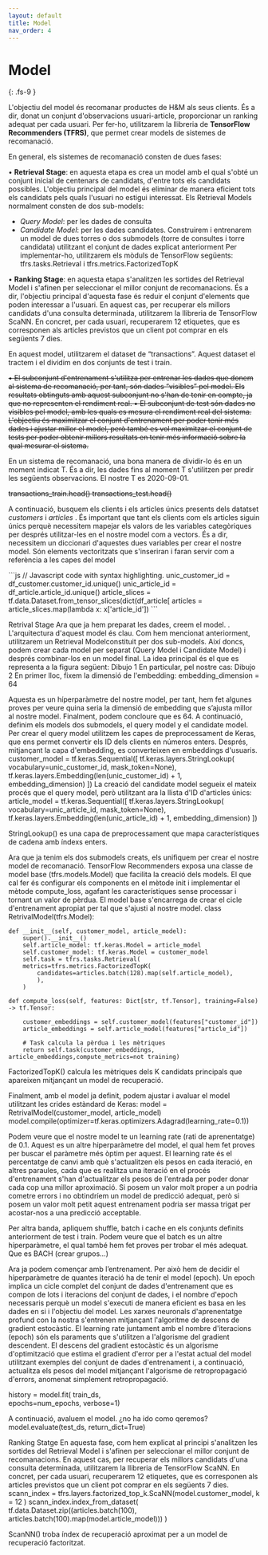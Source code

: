 ```yaml
---
layout: default
title: Model
nav_order: 4
---
```


# Model 
{: .fs-9 }

L'objectiu del model és recomanar productes de H&M als seus clients. És a dir, donat un conjunt d'observacions usuari-article, proporcionar un ranking adequat per cada usuari.
Per fer-ho, utilitzarem la llibreria de **TensorFlow Recommenders (TFRS)**, que permet crear models de sistemes de recomanació.


En general, els sistemes de recomanació consten de dues fases:

•	**Retrieval Stage**: en aquesta etapa es crea un model amb el qual s'obté un conjunt inicial de centenars de candidats, d'entre tots els candidats possibles. L'objectiu principal del model és eliminar de manera eficient tots els candidats pels quals l'usuari no estigui interessat.
Els Retrieval Models normalment consten de dos sub-models: 
-	*Query Model*: per les dades de consulta 
-	*Candidate Model*: per les dades candidates. 
Construirem i entrenarem un model de dues torres o dos submodels (torre de consultes i torre candidata) utilitzant el conjunt de dades explicat anteriorment
Per implementar-ho, utilitzarem els mòduls de TensorFlow següents: tfrs.tasks.Retrieval i tfrs.metrics.FactorizedTopK

•	**Ranking Stage**: en aquesta etapa s'analitzen les sortides del Retrieval Model i s'afinen per seleccionar el millor conjunt de recomanacions. És a dir, l'objectiu principal d'aquesta fase és reduir el conjunt d'elements que poden interessar a l'usuari.
En aquest cas, per recuperar els millors candidats d'una consulta determinada, utilitzarem la llibreria de TensorFlow ScaNN. En concret, per cada usuari, recuperarem 12 etiquetes, que es corresponen als articles previstos que un client pot comprar en els següents 7 dies.

En aquest model, utilitzarem el dataset de “transactions”. Aquest dataset el tractem i el dividim en dos conjunts de test i train.

~~•	El subconjunt d'entrenament s'utilitza per entrenar les dades que donem al sistema de recomanació, per tant, són dades “visibles” pel model. Els resultats obtinguts amb aquest subconjunt no s'han de tenir en compte, ja que no representen el rendiment real.
•	El subconjunt de test són dades no visibles pel model, amb les quals es mesura el rendiment real del sistema. L'objectiu és maximitzar el conjunt d'entrenament per poder tenir més dades i ajustar millor el model, però també es vol maximitzar el conjunt de tests per poder obtenir millors resultats en tenir més informació sobre la qual mesurar el sistema.~~

En un sistema de recomanació, una bona manera de dividir-lo és en un moment indicat T. És a dir, les dades fins al moment T s'utilitzen per predir les següents observacions. El nostre T es 2020-09-01.

~~transactions_train.head()
transactions_test.head()~~

A continuació, busquem els clients i els articles únics presents dels datatset *customers* i *articles* . És important que tant els clients com els articles siguin únics perquè necessitem mapejar els valors de les variables categòriques per després utilitzar-les en el nostre model com a vectors. És a dir, necessitem un diccionari d'aquestes dues variables per crear el nostre model. Són elements vectoritzats que s'inseriran i faran servir com a referència a les capes del model

<div class="code-example" markdown="1">
```js
// Javascript code with syntax highlighting.
  unic_customer_id = df_customer.customer_id.unique()
  unic_article_id = df_article.article_id.unique()
  article_slices = tf.data.Dataset.from_tensor_slices(dict(df_article[
  articles = article_slices.map(lambda x: x['article_id'])
```
</div>

Retrival Stage
Ara que ja hem preparat les dades, creem el model. . L'arquitectura d'aquest model és clau. Com hem mencionat anteriorment, utilitzarem un Retrieval Modelconstituit per dos sub-models. Així doncs, podem crear cada model per separat (Query Model i Candidate Model) i després combinar-los en un model final.
La idea principal és el que es representa a la figura següent:
Dibujo 1
En particular, pel nostre cas:
Dibujo 2
En primer lloc, fixem la dimensió de l'embedding:
embedding_dimension = 64

Aquesta es un híperparàmetre del nostre model, per tant, hem fet algunes proves per veure quina seria la dimensió de embedding que s’ajusta millor al nostre model. Finalment, podem concloure que es 64. 
A continuació, definim els models dos submodels, el query model y el candidate model. Per crear el query model utilitzem les capes de preprocessament de Keras, que ens permet convertir els ID dels clients en números enters. Després, mitjançant la capa d'embedding, es converteixen en embeddings d'usuaris. 
customer_model = tf.keras.Sequential([
  tf.keras.layers.StringLookup(
      vocabulary=unic_customer_id, mask_token=None),  
  tf.keras.layers.Embedding(len(unic_customer_id) + 1, embedding_dimension)
])
La creació del candidate model segueix el mateix procés que el query model, però utilitzant ara la llista d'ID d'articles únics:
article_model = tf.keras.Sequential([
  tf.keras.layers.StringLookup(
      vocabulary=unic_article_id, mask_token=None),
  tf.keras.layers.Embedding(len(unic_article_id) + 1, embedding_dimension)
])

StringLookup() es una capa de preprocessament que mapa característiques de cadena amb índexs enters.

Ara que ja tenim els dos submodels creats, els unifiquem per crear el nostre model de recomanació. 
TensorFlow Recommenders exposa una classe de model base (tfrs.models.Model) que facilita la creació dels models. El que cal fer és configurar els components en el mètode init i implementar el mètode compute_loss, agafant les característiques sense processar i tornant un valor de pèrdua.
El model base s'encarrega de crear el cicle d'entrenament apropiat per tal que s'ajusti al nostre model.
class RetrivalModel(tfrs.Model):
    
    def __init__(self, customer_model, article_model):
        super().__init__()
        self.article_model: tf.keras.Model = article_model
        self.customer_model: tf.keras.Model = customer_model
        self.task = tfrs.tasks.Retrieval(
        metrics=tfrs.metrics.FactorizedTopK(
            candidates=articles.batch(128).map(self.article_model),            
            ),
        )        

    def compute_loss(self, features: Dict[str, tf.Tensor], training=False) -> tf.Tensor:
    
        customer_embeddings = self.customer_model(features["customer_id"])    
        article_embeddings = self.article_model(features["article_id"])

        # Task calcula la pèrdua i les mètriques
        return self.task(customer_embeddings, article_embeddings,compute_metrics=not training)

FactorizedTopK() calcula les mètriques dels K candidats principals que apareixen mitjançant un model de recuperació.

Finalment, amb el model ja definit, podem ajustar i avaluar el model utilitzant les crides estàndard de Keras:
model = RetrivalModel(customer_model, article_model)
model.compile(optimizer=tf.keras.optimizers.Adagrad(learning_rate=0.1))

Podem veure que el nostre model te un learning rate (rati de aprenentatge) de 0.1. Aquest es un altre hiperparàmetre del model, el qual hem fet proves per buscar el paràmetre més òptim per aquest.
El learning rate és el percentatge de canvi amb què s'actualitzen els pesos en cada iteració, en altres paraules, cada que es realitza una iteració en el procés d'entrenament s'han d'actualitzar els pesos de l'entrada per poder donar cada cop una millor aproximació. Si posem un valor molt proper a un podria cometre errors i no obtindríem un model de predicció adequat, però si posem un valor molt petit aquest entrenament podria ser massa trigat per acostar-nos a una predicció acceptable.

Per altra banda, apliquem shuffle, batch i cache en els conjunts definits anteriorment de test i train. Podem veure que el batch es un altre híperparàmetre, el qual també hem fet proves per trobar el més adequat. Que es BACH (crear grupos...)

Ara ja podem començar amb l’entrenament. Per això hem de decidir el híperparàmetre de quantes iteració ha de tenir el model (epoch). Un epoch implica un cicle complet del conjunt de dades d'entrenament que es compon de lots i iteracions del conjunt de dades, i el nombre d'epoch necessaris perquè un model s'executi de manera eficient es basa en les dades en si i l'objectiu del model.
Les xarxes neuronals d'aprenentatge profund con la nostra s'entrenen mitjançant l'algoritme de descens de gradient estocàstic. El learning rate juntament amb el nombre d'iteracions (epoch) són els paraments que s'utilitzen a l'algorisme del gradient descendent. El descens del gradient estocàstic és un algorisme d'optimització que estima el gradient d'error per a l'estat actual del model utilitzant exemples del conjunt de dades d'entrenament i, a continuació, actualitza els pesos del model mitjançant l'algorisme de retropropagació d'errors, anomenat simplement retropropagació.

history = model.fit(
    train_ds,    
    epochs=num_epochs,
    verbose=1)

A continuació, avaluem el model. ¿no ha ido como qeremos?
model.evaluate(test_ds, return_dict=True)

Ranking Statge
En aquesta fase, com hem explicat al principi s'analitzen les sortides del Retrieval Model i s'afinen per seleccionar el millor conjunt de recomanacions. En aquest cas, per recuperar els millors candidats d'una consulta determinada, utilitzarem la llibreria de TensorFlow ScaNN. En concret, per cada usuari, recuperarem 12 etiquetes, que es corresponen als articles previstos que un client pot comprar en els següents 7 dies.
scann_index = tfrs.layers.factorized_top_k.ScaNN(model.customer_model, k = 12 )
scann_index.index_from_dataset(
  tf.data.Dataset.zip((articles.batch(100), articles.batch(100).map(model.article_model)))
)

ScanNN() troba índex de recuperació aproximat per a un model de recuperació factoritzat.
